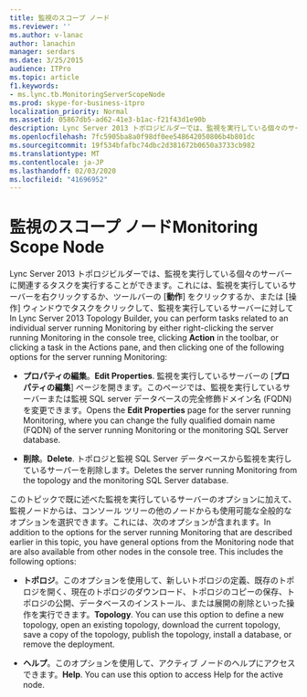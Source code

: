 ```yaml
---
title: 監視のスコープ ノード
ms.reviewer: ''
ms.author: v-lanac
author: lanachin
manager: serdars
ms.date: 3/25/2015
audience: ITPro
ms.topic: article
f1.keywords:
- ms.lync.tb.MonitoringServerScopeNode
ms.prod: skype-for-business-itpro
localization_priority: Normal
ms.assetid: 05867db5-ad62-41e3-b1ac-f21f43d1e90b
description: Lync Server 2013 トポロジビルダーでは、監視を実行している個々のサーバーに関連するタスクを実行することができます。これには、コンソールツリーで監視を実行しているサーバーを右クリックするか、ツールバーの [アクション] をクリックするか、または [操作] ウィンドウでタスクをクリックします。監視を実行しているサーバーに対して、次のいずれかのオプションをクリックします。
ms.openlocfilehash: 7fc5905ba8a0f98df0ee548642050806b4b801dc
ms.sourcegitcommit: 19f534bfafbc74dbc2d381672b0650a3733cb982
ms.translationtype: MT
ms.contentlocale: ja-JP
ms.lasthandoff: 02/03/2020
ms.locfileid: "41696952"
---
```

# <a name="monitoring-scope-node"></a><span data-ttu-id="e4069-103">監視のスコープ ノード</span><span class="sxs-lookup"><span data-stu-id="e4069-103">Monitoring Scope Node</span></span>
 
<span data-ttu-id="e4069-104">Lync Server 2013 トポロジビルダーでは、監視を実行している個々のサーバーに関連するタスクを実行することができます。これには、監視を実行しているサーバーを右クリックするか、ツールバーの [**動作**] をクリックするか、または [操作] ウィンドウでタスクをクリックして、監視を実行しているサーバーに対して</span><span class="sxs-lookup"><span data-stu-id="e4069-104">In Lync Server 2013 Topology Builder, you can perform tasks related to an individual server running Monitoring by either right-clicking the server running Monitoring in the console tree, clicking **Action** in the toolbar, or clicking a task in the Actions pane, and then clicking one of the following options for the server running Monitoring:</span></span>
  
- <span data-ttu-id="e4069-105">**プロパティの編集**。</span><span class="sxs-lookup"><span data-stu-id="e4069-105">**Edit Properties**.</span></span> <span data-ttu-id="e4069-106">監視を実行しているサーバーの [**プロパティの編集**] ページを開きます。このページでは、監視を実行しているサーバーまたは監視 SQL server データベースの完全修飾ドメイン名 (FQDN) を変更できます。</span><span class="sxs-lookup"><span data-stu-id="e4069-106">Opens the **Edit Properties** page for the server running Monitoring, where you can change the fully qualified domain name (FQDN) of the server running Monitoring or the monitoring SQL Server database.</span></span>
    
- <span data-ttu-id="e4069-107">**削除**。</span><span class="sxs-lookup"><span data-stu-id="e4069-107">**Delete**.</span></span> <span data-ttu-id="e4069-108">トポロジと監視 SQL Server データベースから監視を実行しているサーバーを削除します。</span><span class="sxs-lookup"><span data-stu-id="e4069-108">Deletes the server running Monitoring from the topology and the monitoring SQL Server database.</span></span>
    
<span data-ttu-id="e4069-p103">このトピックで既に述べた監視を実行しているサーバーのオプションに加えて、監視ノードからは、コンソール ツリーの他のノードからも使用可能な全般的なオプションを選択できます。これには、次のオプションが含まれます。</span><span class="sxs-lookup"><span data-stu-id="e4069-p103">In addition to the options for the server running Monitoring that are described earlier in this topic, you have general options from the Monitoring node that are also available from other nodes in the console tree. This includes the following options:</span></span>
  
- <span data-ttu-id="e4069-p104">**トポロジ**。このオプションを使用して、新しいトポロジの定義、既存のトポロジを開く、現在のトポロジのダウンロード、トポロジのコピーの保存、トポロジの公開、データベースのインストール、または展開の削除といった操作を実行できます。</span><span class="sxs-lookup"><span data-stu-id="e4069-p104">**Topology**. You can use this option to define a new topology, open an existing topology, download the current topology, save a copy of the topology, publish the topology, install a database, or remove the deployment.</span></span>
    
- <span data-ttu-id="e4069-p105">**ヘルプ**。このオプションを使用して、アクティブ ノードのヘルプにアクセスできます。</span><span class="sxs-lookup"><span data-stu-id="e4069-p105">**Help**. You can use this option to access Help for the active node.</span></span>
    

